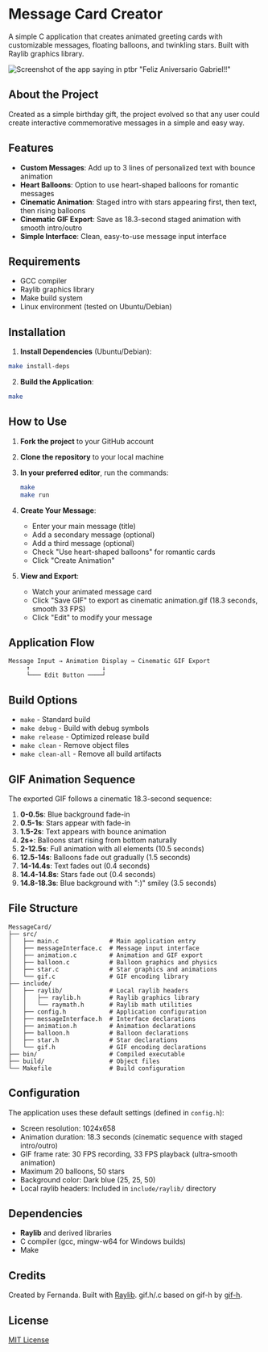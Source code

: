 # Message Card Creator

A simple C application that creates animated greeting cards with customizable messages, floating balloons, and twinkling stars. Built with Raylib graphics library.

![Screenshot of the app saying in ptbr "Feliz Aniversario Gabriel!!"](./Screenshot.png)

## About the Project

Created as a simple birthday gift, the project evolved so that any user could create interactive commemorative messages in a simple and easy way.

## Features

- **Custom Messages**: Add up to 3 lines of personalized text with bounce animation
- **Heart Balloons**: Option to use heart-shaped balloons for romantic messages
- **Cinematic Animation**: Staged intro with stars appearing first, then text, then rising balloons
- **Cinematic GIF Export**: Save as 18.3-second staged animation with smooth intro/outro
- **Simple Interface**: Clean, easy-to-use message input interface

## Requirements

- GCC compiler
- Raylib graphics library
- Make build system
- Linux environment (tested on Ubuntu/Debian)

## Installation

1. **Install Dependencies** (Ubuntu/Debian):
```bash
make install-deps
```

2. **Build the Application**:
```bash
make
```

## How to Use

1. **Fork the project** to your GitHub account

2. **Clone the repository** to your local machine

3. **In your preferred editor**, run the commands:
   ```bash
   make
   make run
   ```

4. **Create Your Message**:
   - Enter your main message (title)
   - Add a secondary message (optional)
   - Add a third message (optional)
   - Check "Use heart-shaped balloons" for romantic cards
   - Click "Create Animation"

5. **View and Export**:
   - Watch your animated message card
   - Click "Save GIF" to export as cinematic animation.gif (18.3 seconds, smooth 33 FPS)
   - Click "Edit" to modify your message

## Application Flow

```
Message Input → Animation Display → Cinematic GIF Export
     ↑                    ↓
     └─── Edit Button ────┘
```

## Build Options

- `make` - Standard build
- `make debug` - Build with debug symbols
- `make release` - Optimized release build
- `make clean` - Remove object files
- `make clean-all` - Remove all build artifacts

## GIF Animation Sequence

The exported GIF follows a cinematic 18.3-second sequence:

1. **0-0.5s**: Blue background fade-in
2. **0.5-1s**: Stars appear with fade-in
3. **1.5-2s**: Text appears with bounce animation
4. **2s+**: Balloons start rising from bottom naturally
5. **2-12.5s**: Full animation with all elements (10.5 seconds)
6. **12.5-14s**: Balloons fade out gradually (1.5 seconds)
7. **14-14.4s**: Text fades out (0.4 seconds)
8. **14.4-14.8s**: Stars fade out (0.4 seconds)
9. **14.8-18.3s**: Blue background with ":)" smiley (3.5 seconds)

## File Structure

```
MessageCard/
├── src/
│   ├── main.c              # Main application entry
│   ├── messageInterface.c  # Message input interface
│   ├── animation.c         # Animation and GIF export
│   ├── balloon.c           # Balloon graphics and physics
│   ├── star.c              # Star graphics and animations
│   └── gif.c               # GIF encoding library
├── include/
│   ├── raylib/             # Local raylib headers
│   │   ├── raylib.h        # Raylib graphics library
│   │   └── raymath.h       # Raylib math utilities
│   ├── config.h            # Application configuration
│   ├── messageInterface.h  # Interface declarations
│   ├── animation.h         # Animation declarations
│   ├── balloon.h           # Balloon declarations
│   ├── star.h              # Star declarations
│   └── gif.h               # GIF encoding declarations
├── bin/                    # Compiled executable
├── build/                  # Object files
└── Makefile                # Build configuration
```

## Configuration

The application uses these default settings (defined in `config.h`):
- Screen resolution: 1024x658
- Animation duration: 18.3 seconds (cinematic sequence with staged intro/outro)
- GIF frame rate: 30 FPS recording, 33 FPS playback (ultra-smooth animation)
- Maximum 20 balloons, 50 stars
- Background color: Dark blue (25, 25, 50)
- Local raylib headers: Included in `include/raylib/` directory

## Dependencies

- **Raylib** and derived libraries
- C compiler (gcc, mingw-w64 for Windows builds)
- Make

## Credits

Created by Fernanda.
Built with [Raylib](https://www.raylib.com/).
gif.h/.c based on gif-h by [gif-h](https://github.com/charlietangora/gif-h).

## License

[MIT License](LICENSE)

